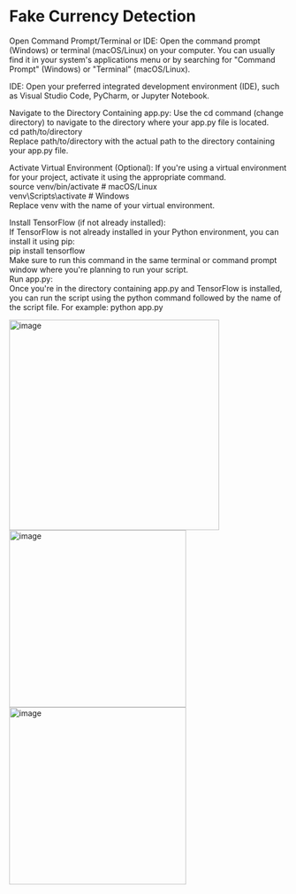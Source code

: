 
# Fake Currency Detection
Open Command Prompt/Terminal or IDE:
Open the command prompt (Windows) or terminal (macOS/Linux) on your computer. You can usually find it in your system's applications menu or by searching for "Command Prompt" (Windows) or "Terminal" (macOS/Linux).

IDE: Open your preferred integrated development environment (IDE), such as Visual Studio Code, PyCharm, or Jupyter Notebook.

Navigate to the Directory Containing app.py:
Use the cd command (change directory) to navigate to the directory where your app.py file is located.\
cd path/to/directory \
Replace path/to/directory with the actual path to the directory containing your app.py file.

Activate Virtual Environment (Optional):
If you're using a virtual environment for your project, activate it using the appropriate command.\
source venv/bin/activate  # macOS/Linux\
venv\Scripts\activate      # Windows\
Replace venv with the name of your virtual environment.

Install TensorFlow (if not already installed):\
If TensorFlow is not already installed in your Python environment, you can install it using pip:\
pip install tensorflow\
Make sure to run this command in the same terminal or command prompt window where you're planning to run your script.\
Run app.py:\
Once you're in the directory containing app.py and TensorFlow is installed, you can run the script using the python command followed by the name of the script file. For example:
python app.py



<img src="https://github.com/user-attachments/assets/aaa7973f-e4b7-4a08-8d3c-d82aa1abd770" alt="image" width="380"/>


<img src="https://github.com/user-attachments/assets/79352ddc-a53d-46c8-a4a9-430fe3f44f71" alt="image" width="320"/>
<img src="https://github.com/user-attachments/assets/d6573dbe-140e-45cf-a8b3-9b0c4562e0c8" alt="image" width="320"/>


